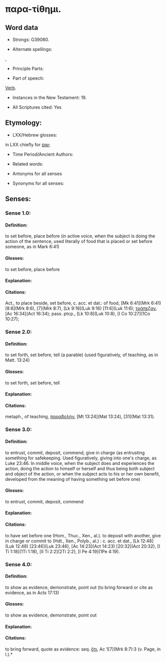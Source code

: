 # παρα-τίθημι.

<!-- Status: S2=NeedsReview -->
<!-- Lexica used for edits: BDAG, FFM, LN, A-S -->

## Word data

* Strongs: G39080.

* Alternate spellings:

,

* Principle Parts: 


* Part of speech: 

[Verb](http://ugg.readthedocs.io/en/latest/verb.html).

* Instances in the New Testament: 19.

* All Scriptures cited: Yes

## Etymology: 


* LXX/Hebrew glosses: 

in LXX chiefly for [שׂוּם](//en-uhl/H7760);

* Time Period/Ancient Authors: 


* Related words: 

* Antonyms for all senses

* Synonyms for all senses: 


## Senses: 


### Sense  1.0: 

#### Definition: 

to set before, place before (in active voice, when the subject is doing the action of the sentence, used literally of food that is placed or set before someone, as in Mark 6:41)

#### Glosses: 

to set before, place before 

#### Explanation: 
 

#### Citations: 

Act., to place beside, set before, c. acc. et dat.: of food, [Mk 6:41](Mrk 6:41) [8:6](Mrk 8:6), [7](Mrk 8:7), [Lk 9:16](Luk 9:16) [11:6](Luk 11:6); [τράπεζαν](), [Ac 16:34](Act 16:34); pass. ptcp., [Lk 10:8](Luk 10:8), [I Co 10:27](1Co 10:27); 


### Sense  2.0: 

#### Definition: 

to set forth, set before, tell (a parable) (used figuratively, of teaching, as in Matt. 13:24)

#### Glosses: 

to set forth, set before, tell 

#### Explanation: 
 

#### Citations:

metaph., of teaching, [παραβολήν](), [Mt 13:24](Mat 13:24), [31](Mat 13:31).

### Sense  3.0: 

#### Definition: 

to entrust, commit, deposit, commend, give in charge (as entrusting something for safekeeping.  Used figuratively, giving into one's charge, as Luke 23:46.  In middle voice, when the subject does and experiences the action, doing the action to himself or herself and thus being both subject and object of the action, or when the subject acts to his or her own benefit, developed from the meaning of having something set before one)

#### Glosses:

to entrust, commit, deposit, commend

#### Explanation: 


#### Citations: 

to have set before one (Hom., Thuc., Xen., al.). to deposit with another, give in charge or commit to (Hdt., Xen., Polyb., al.) : c. acc. et dat., [Lk 12:48](Luk 12:48) [23:46](Luk 23:46), [Ac 14:23](Act 14:23) [20:32](Act 20:32), [I Ti 1:18](1Ti 1:18), [II Ti 2:2](2Ti 2:2), [I Pe 4:19](1Pe 4:19).

### Sense  4.0: 

#### Definition: 

to show as evidence, demonstrate, point out (to bring forward or cite as evidence, as in Acts 17:13)

#### Glosses: 

to show as evidence, demonstrate, point out 

#### Explanation:


#### Citations: 

to bring forward, quote as evidence: seq. [ὅτι](), Ac 1[7](Mrk 8:7):3 (v. Page, in l.).†